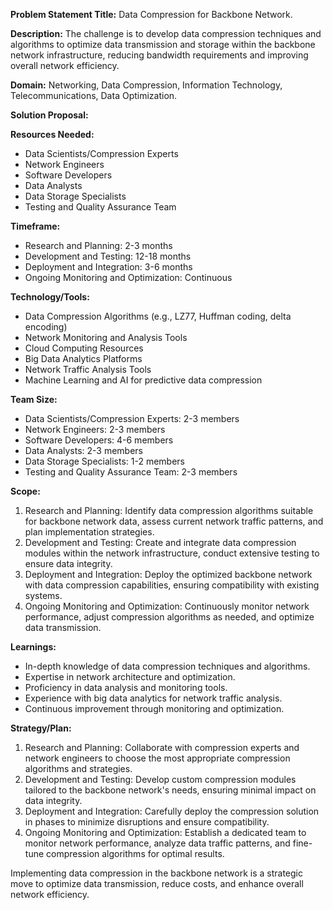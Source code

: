 **Problem Statement Title:** Data Compression for Backbone Network.

**Description:** The challenge is to develop data compression techniques and algorithms to optimize data transmission and storage within the backbone network infrastructure, reducing bandwidth requirements and improving overall network efficiency.

**Domain:** Networking, Data Compression, Information Technology, Telecommunications, Data Optimization.

**Solution Proposal:**

**Resources Needed:**
- Data Scientists/Compression Experts
- Network Engineers
- Software Developers
- Data Analysts
- Data Storage Specialists
- Testing and Quality Assurance Team

**Timeframe:**
- Research and Planning: 2-3 months
- Development and Testing: 12-18 months
- Deployment and Integration: 3-6 months
- Ongoing Monitoring and Optimization: Continuous

**Technology/Tools:**
- Data Compression Algorithms (e.g., LZ77, Huffman coding, delta encoding)
- Network Monitoring and Analysis Tools
- Cloud Computing Resources
- Big Data Analytics Platforms
- Network Traffic Analysis Tools
- Machine Learning and AI for predictive data compression

**Team Size:**
- Data Scientists/Compression Experts: 2-3 members
- Network Engineers: 2-3 members
- Software Developers: 4-6 members
- Data Analysts: 2-3 members
- Data Storage Specialists: 1-2 members
- Testing and Quality Assurance Team: 2-3 members

**Scope:**
1. Research and Planning: Identify data compression algorithms suitable for backbone network data, assess current network traffic patterns, and plan implementation strategies.
2. Development and Testing: Create and integrate data compression modules within the network infrastructure, conduct extensive testing to ensure data integrity.
3. Deployment and Integration: Deploy the optimized backbone network with data compression capabilities, ensuring compatibility with existing systems.
4. Ongoing Monitoring and Optimization: Continuously monitor network performance, adjust compression algorithms as needed, and optimize data transmission.

**Learnings:**
- In-depth knowledge of data compression techniques and algorithms.
- Expertise in network architecture and optimization.
- Proficiency in data analysis and monitoring tools.
- Experience with big data analytics for network traffic analysis.
- Continuous improvement through monitoring and optimization.

**Strategy/Plan:**
1. Research and Planning: Collaborate with compression experts and network engineers to choose the most appropriate compression algorithms and strategies.
2. Development and Testing: Develop custom compression modules tailored to the backbone network's needs, ensuring minimal impact on data integrity.
3. Deployment and Integration: Carefully deploy the compression solution in phases to minimize disruptions and ensure compatibility.
4. Ongoing Monitoring and Optimization: Establish a dedicated team to monitor network performance, analyze data traffic patterns, and fine-tune compression algorithms for optimal results.

Implementing data compression in the backbone network is a strategic move to optimize data transmission, reduce costs, and enhance overall network efficiency.